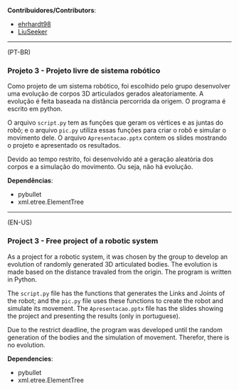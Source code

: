 **Contribuidores/Contributors**:
- [ehrhardt98](https://github.com/ehrhardt98)
- [LiuSeeker](https://github.com/LiuSeeker)
---

(PT-BR)

### Projeto 3 - Projeto livre de sistema robótico

Como projeto de um sistema robótico, foi escolhido pelo grupo desenvolver uma evolução de corpos 3D articulados gerados aleatoriamente. A evolução é feita baseada na distância percorrida da origem. O programa é escrito em python.

O arquivo `script.py` tem as funções que geram os vértices e as juntas do robô; e o arquivo `pic.py` utiliza essas funções para criar o robô e simular o movimento dele. O arquivo `Apresentacao.pptx` contem os slides mostrando o projeto e apresentado os resultados.

Devido ao tempo restrito, foi desenvolvido até a geração aleatória dos corpos e a simulação do movimento. Ou seja, não há evolução.


**Dependências**:
- pybullet
- xml.etree.ElementTree

---

(EN-US)

### Project 3 - Free project of a robotic system

As a project for a robotic system, it was chosen by the group to develop an evolution of randomly generated 3D articulated bodies. The evolution is made based on the distance travaled from the origin. The program is written in Python.

The `script.py` file has the functions that generates the Links and Joints of the robot; and the `pic.py` file uses these functions to create the robot and simulate its movement. The `Apresentacao.pptx` file has the slides showing the project and presenting the results (only in portuguese).

Due to the restrict deadline, the program was developed until the random generation of the bodies and the simulation of movement. Therefor, there is no evolution.

**Dependencies**:
- pybullet
- xml.etree.ElementTree
